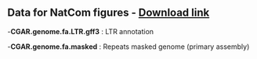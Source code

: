 ## Data for NatCom figures - [Download link](https://unibox.uni-rostock.de/getlink/ficge7MsNTtS3AvEMAsZirZ/)

-**CGAR.genome.fa.LTR.gff3** : LTR annotation 

-**CGAR.genome.fa.masked** : Repeats masked genome (primary assembly)
